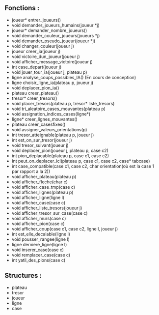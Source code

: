 ## Fonctions :
* joueur* entrer_joueurs()
* void demander_joueurs_humains(joueur *j)
* joueur* demander_nombre_joueurs()
* void demander_couleur_joueurs(joueurs *j)
* void demander_pseudo_joueur(joueur *j)
* void changer_couleur(joueur j)
* joueur creer_ia(joueur j)
* void victoire_dun_joueur(joueur j)
* void afficher_message_victoire(joueur j)
* int case_depart(joueur j)
* void jouer_tour_ia(joueur j, plateau p)
* ligne analyse_coups_possibles_IA() (En cours de conception)
* ligne choisir_ligne_ia(plateau p, joueur j)
* void deplacer_pion_ia()
* plateau creer_plateau()
* tresor* creer_tresors()
* void placer_tresors(plateau p, tresor* liste_tresors)
* void tri_aleatoire_cases_mouvantes(plateau p)
* void assignation_indices_cases(ligne*)
* ligne* creer_lignes_mouvantes()
* plateau creer_casesfixes()
* void assigner_valeurs_orientations(p)
* int tresor_atteignable(plateau p, joueur j)
* int est_on_sur_tresor(joueur j)
* void tresor_suivant(joueur j)
* void deplacer_pion(joueur j, plateau p, case c2)
* int pion_deplacable(plateau p, case c1, case c2)
* int peut_on_deplacer_ici(plateau p, case c1, case c2, case* tabcase)
* int case_compatible(case c1, case c2, char orientation(où est la case 1 par rapport a la 2))
* void afficher_plateau(plateau p)
* void afficher_fleche(char c)
* void afficher_case_tmp(case c)
* void afficher_lignes(plateau p)
* void afficher_ligne(ligne l)
* void afficher_case(case c)
* void afficher_liste_tresors(joueur j)
* void afficher_tresor_sur_case(case c)
* void afficher_murs(case c)
* void afficher_pion(case c)
* void afficher_coup(case c1, case c2, ligne l, joueur j)
* int est_elle_decalable(ligne l)
* void pousser_rangee(ligne l)
* ligne derniere_ligne(ligne l)
* void inserer_case(case c)
* void remplacer_case(case c)
* int yatil_des_pions(case c)

## Structures :

* plateau
* tresor
* joueur
* ligne
* case
